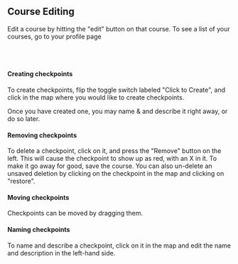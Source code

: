 <div class="introduction">

<h2> Course Editing </h2>

Edit a course by hitting the "edit" button on that course.  To see a
list of your courses, go to your <a ui-sref="logged-in.profile({ id : {{ apiData.id }} })">profile page</a>

<br/><br/>
</div>

#### Creating checkpoints

To create checkpoints, flip the toggle switch labeled "Click to
Create", and click in the map where you would like to create
checkpoints.

Once you have created one, you may name & and describe it right away,
or do so later.

#### Removing checkpoints

To delete a checkpoint, click on it, and press the "Remove" button on
the left.  This will cause the checkpoint to show up as red, with an X
in it.  To make it go away for good, save the course.  You can also
un-delete an unsaved deletion by clicking on the checkpoint in the map
and clicking on "restore".

#### Moving checkpoints

Checkpoints can be moved by dragging them.

#### Naming checkpoints

To name and describe a checkpoint, click on it in the map and edit the
name and description in the left-hand side.
